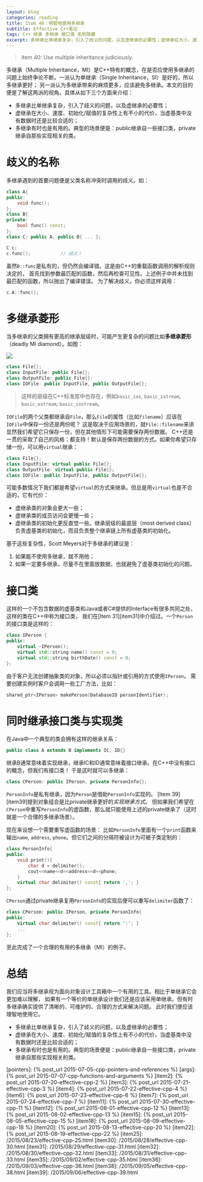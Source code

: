 ```yaml
---
layout: blog
categories: reading
title: Item 40：明智地使用多继承
subtitle: Effective C++笔记
tags: C++ 继承 多继承 接口类 名称隐藏
excerpt: 多继承比单继承复杂，引入了歧义的问题，以及虚继承的必要性；虚继承在大小、速度、初始化/赋值的复杂性上有不小的代价，当虚基类中没有数据时还是比较合适的；多继承有时也是有用的。典型的场景便是：public继承自一些接口类，private继承自那些实现相关的类。
---
```


> Item 40: Use multiple inheritance judiciously.

多继承（Multiple Inheritance，MI）是C++特有的概念，在是否应使用多继承的问题上始终争论不断。一派认为单继承（Single Inheritance，SI）是好的，所以多继承更好；
另一派认为多继承带来的麻烦更多，应该避免多继承。本文的目的便是了解这两派的视角。具体从如下三个方面来介绍：

* 多继承比单继承复杂，引入了歧义的问题，以及虚继承的必要性；
* 虚继承在大小、速度、初始化/赋值的复杂性上有不小的代价，当虚基类中没有数据时还是比较合适的；
* 多继承有时也是有用的。典型的场景便是：public继承自一些接口类，private继承自那些实现相关的类。

<!--more-->

# 歧义的名称

多继承遇到的首要问题便是父类名称冲突时调用的歧义。如：

```cpp
class A{
public:
    void func();
};
class B{
private:
    bool func() const;
};
class C: public A, public B{ ... };

C c;
c.func();           // 歧义！
```

虽然`B::func`是私有的，但仍然会编译错。这是由C++的重载函数调用的解析规则决定的，
首先找到参数最匹配的函数，然后再检查可见性。上述例子中并未找到最匹配的函数，所以抛出了编译错误。
为了解决歧义，你必须这样调用：

```cpp
c.A::func();
```

# 多继承菱形

当多继承的父类拥有更高的继承层级时，可能产生更复杂的问题比如**多继承菱形**（deadly MI diamond）。如图：

![][dmd]

```cpp
class File{};
class InputFile: public File{};
class OutputFile: public File{};
class IOFile: public InputFile, public OutputFile{};
```

> 这样的层级在C++标准库中也存在，例如`basic_ios`, `basic_istream`, `basic_ostream`, `basic_iostream`。

`IOFile`的两个父类都继承自`File`，那么`File`的属性（比如`filename`）应该在`IOFile`中保存一份还是两份呢？
这是取决于应用场景的，就`File::filename`来讲显然我们希望它只保存一份，但在其他情形下可能需要保存两份数据。
C++还是一贯的采取了自己的风格：都支持！默认是保存两份数据的方式。如果你希望只存储一份，可以用`virtual`继承：

```cpp
class File{};
class InputFile: virtual public File{};
class OutputFile: virtual public File{};
class IOFile: public InputFile, public OutputFile{};
```

可能多数情况下我们都是希望`virtual`的方式来继承。但总是用`virtual`也是不合适的，它有代价：

* 虚继承类的对象会更大一些；
* 虚继承类的成员访问会更慢一些；
* 虚继承类的初始化更反直觉一些。继承层级的最底层（most derived class）负责虚基类的初始化，而且负责整个继承链上所有虚基类的初始化。

基于这些复杂性，Scott Meyers对于多继承的建议是：

1. 如果能不使用多继承，就不用他；
2. 如果一定要多继承，尽量不在里面放数据，也就避免了虚基类初始化的问题。

# 接口类

这样的一个不包含数据的虚基类和Java或者C#提供的Interface有很多共同之处，这样的类在C++中称为接口类，
我们在[Item 31][item31]中介绍过。一个`Person`的接口类是这样的：

```cpp
class IPerson {
public:
    virtual ~IPerson();
    virtual std::string name() const = 0;
    virtual std::string birthDate() const = 0;
};
```

由于客户无法创建抽象类的对象，所以必须以指针或引用的方式使用`IPerson`。
需要创建实例时客户会调用一些工厂方法，比如：

```cpp
shared_ptr<IPerson> makePerson(DatabaseID personIdentifier);
```

# 同时继承接口类与实现类

在Java中一个典型的类会拥有这样的继承关系：

```java
public class A extends B implements IC, ID{}
```

继承B通常意味着实现继承，继承IC和ID通常意味着接口继承。在C++中没有接口的概念，但我们有接口类！
于是这时就可以多继承：

```cpp
class CPerson: public IPerson, private PersonInfo{};
```

`PersonInfo`是私有继承，因为`Person`是借助`PersonInfo`实现的。
[Item 39][item39]提到对象组合是比private继承更好的*实现继承方式*。
但如果我们希望在`CPerson`中重写`PersonInfo`的虚函数，那么就只能使用上述的private继承了（这时就是一个合理的多继承场景）。

现在来设想一个需要重写虚函数的场景：
比如`PersonInfo`里面有一个`print`函数来输出`name`, `address`, `phone`。但它们之间的分隔符被设计为可被子类定制的：

```cpp
class PersonInfo{
public:
    void print(){
        char d = delimiter();
        cout<<name<<d<<address<<d<<phone;
    }
    virtual char delimiter() const{ return ','; }
};
```

`CPerson`通过private继承复用`PersonInfo`的实现后便可以重写`delimiter`函数了：

```cpp
class CPerson: public IPerson, private PersonInfo{
public:
    virtual char delimiter() const{ return ':'; }
    ...
};
```

至此完成了一个合理的有用的多继承（MI）的例子。

# 总结

我们应当将多继承视为面向对象设计工具箱中一个有用的工具。相比于单继承它会更加难以理解，
如果有一个等价的单继承设计我们还是应该采用单继承。但有时多继承确实提供了清晰的、可维护的、合理的方式来解决问题。
此时我们便应该理智地使用它。

* 多继承比单继承复杂，引入了歧义的问题，以及虚继承的必要性；
* 虚继承在大小、速度、初始化/赋值的复杂性上有不小的代价，当虚基类中没有数据时还是比较合适的；
* 多继承有时也是有用的。典型的场景便是：public继承自一些接口类，private继承自那些实现相关的类。

[dmd]: /assets/img/blog/effective-cpp/dmd.png
[strategy-pattern]: /assets/img/blog/effective-cpp/strategy-pattern@2x.png
[pointers]: {% post_url 2015-07-05-cpp-pointers-and-references %}
[args]: {% post_url 2015-07-07-cpp-functions-and-arguments %}
[item2]: {% post_url 2015-07-20-effective-cpp-2 %}
[item3]: {% post_url 2015-07-21-effective-cpp-3 %}
[item4]: {% post_url 2015-07-22-effective-cpp-4 %}
[item6]: {% post_url 2015-07-23-effective-cpp-6 %}
[item7]: {% post_url 2015-07-24-effective-cpp-7 %}
[item11]: {% post_url 2015-07-30-effective-cpp-11 %}
[item12]: {% post_url 2015-08-01-effective-cpp-12 %}
[item13]: {% post_url 2015-08-02-effective-cpp-13 %}
[item15]: {% post_url 2015-08-05-effective-cpp-15 %}
[item18]: {% post_url 2015-08-09-effective-cpp-18 %}
[item20]: {% post_url 2015-08-13-effective-cpp-20 %}
[item22]: {% post_url 2015-08-19-effective-cpp-22 %}
[item25]: /2015/08/23/effective-cpp-25.html
[item30]: /2015/08/28/effective-cpp-30.html
[item31]: /2015/08/29/effective-cpp-31.html
[item32]: /2015/08/30/effective-cpp-32.html
[item33]: /2015/08/31/effective-cpp-33.html
[item35]: /2015/09/02/effective-cpp-35.html
[item36]: /2015/09/03/effective-cpp-36.html
[item38]: /2015/09/05/effective-cpp-38.html
[item39]: /2015/09/06/effective-cpp-39.html
